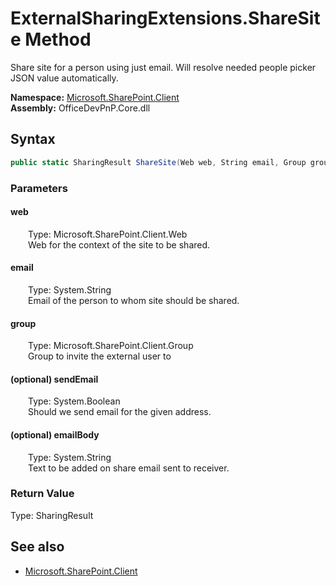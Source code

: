 # ExternalSharingExtensions.ShareSite Method  
Share site for a person using just email. Will resolve needed people picker JSON value automatically.  

**Namespace:** [Microsoft.SharePoint.Client](Microsoft.SharePoint.Client.md)  
**Assembly:** OfficeDevPnP.Core.dll  
## Syntax
```C#
public static SharingResult ShareSite(Web web, String email, Group group, Boolean sendEmail, String emailBody)
```
### Parameters
#### web  
&emsp;&emsp;Type: Microsoft.SharePoint.Client.Web  
&emsp;&emsp;Web for the context of the site to be shared.  

#### email  
&emsp;&emsp;Type: System.String  
&emsp;&emsp;Email of the person to whom site should be shared.  

#### group  
&emsp;&emsp;Type: Microsoft.SharePoint.Client.Group  
&emsp;&emsp;Group to invite the external user to  

#### (optional) sendEmail  
&emsp;&emsp;Type: System.Boolean  
&emsp;&emsp;Should we send email for the given address.  

#### (optional) emailBody  
&emsp;&emsp;Type: System.String  
&emsp;&emsp;Text to be added on share email sent to receiver.  

### Return Value
Type: SharingResult  

## See also
- [Microsoft.SharePoint.Client](Microsoft.SharePoint.Client.md)
